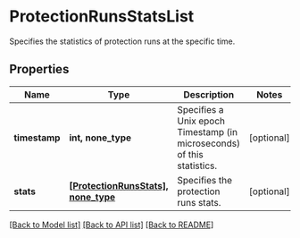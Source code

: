 # ProtectionRunsStatsList

Specifies the statistics of protection runs at the specific time.

## Properties
Name | Type | Description | Notes
------------ | ------------- | ------------- | -------------
**timestamp** | **int, none_type** | Specifies a Unix epoch Timestamp (in microseconds) of this statistics. | [optional] 
**stats** | [**[ProtectionRunsStats], none_type**](ProtectionRunsStats.md) | Specifies the protection runs stats. | [optional] 

[[Back to Model list]](../README.md#documentation-for-models) [[Back to API list]](../README.md#documentation-for-api-endpoints) [[Back to README]](../README.md)



